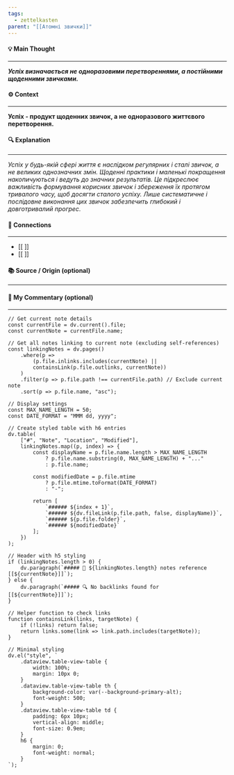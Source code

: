 ```yaml
---
tags:
  - zettelkasten
parent: "[[Атомні звички]]"
---
```

#### 💡 Main Thought  
---
***Успіх визначається не одноразовими перетвореннями, а постійними щоденними звичками.***

#### ⚙ Context  
---
**Успіх - продукт щоденних звичок, а не одноразового життєвого перетворення.**

#### 🔍 Explanation  
---
*Успіх у будь-якій сфері життя є наслідком регулярних і сталі звичок, а не великих однозначних змін. Щоденні практики і маленькі покращення накопичуються і ведуть до значних результатів. Це підкреслює важливість формування корисних звичок і збереження їх протягом тривалого часу, щоб досягти сталого успіху. Лише систематичне і послідовне виконання цих звичок забезпечить глибокий і довготривалий прогрес.*

#### 🧱 Connections  
---
- [[ ]]  
- [[ ]]


#### 📚 Source / Origin (optional)  
---


#### 🧠 My Commentary (optional)  
---


```dataviewjs
// Get current note details
const currentFile = dv.current().file;
const currentNote = currentFile.name;

// Get all notes linking to current note (excluding self-references)
const linkingNotes = dv.pages()
    .where(p => 
        (p.file.inlinks.includes(currentNote) || 
        containsLink(p.file.outlinks, currentNote))
    )
    .filter(p => p.file.path !== currentFile.path) // Exclude current note
    .sort(p => p.file.name, "asc");

// Display settings
const MAX_NAME_LENGTH = 50;
const DATE_FORMAT = "MMM dd, yyyy";

// Create styled table with h6 entries
dv.table(
    ["#", "Note", "Location", "Modified"],
    linkingNotes.map((p, index) => {
        const displayName = p.file.name.length > MAX_NAME_LENGTH
            ? p.file.name.substring(0, MAX_NAME_LENGTH) + "..." 
            : p.file.name;
        
        const modifiedDate = p.file.mtime 
            ? p.file.mtime.toFormat(DATE_FORMAT) 
            : "-";

        return [
            `###### ${index + 1}`,
            `###### ${dv.fileLink(p.file.path, false, displayName)}`,
            `###### ${p.file.folder}`,
            `###### ${modifiedDate}`
        ];
    })
);

// Header with h5 styling
if (linkingNotes.length > 0) {
    dv.paragraph(`##### 📌 ${linkingNotes.length} notes reference [[${currentNote}]]`);
} else {
    dv.paragraph(`##### 🔍 No backlinks found for [[${currentNote}]]`);
}

// Helper function to check links
function containsLink(links, targetNote) {
    if (!links) return false;
    return links.some(link => link.path.includes(targetNote));
}

// Minimal styling
dv.el("style", `
    .dataview.table-view-table {
        width: 100%;
        margin: 10px 0;
    }
    .dataview.table-view-table th {
        background-color: var(--background-primary-alt);
        font-weight: 500;
    }
    .dataview.table-view-table td {
        padding: 6px 10px;
        vertical-align: middle;
        font-size: 0.9em;
    }
    h6 {
        margin: 0;
        font-weight: normal;
    }
`);
```